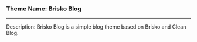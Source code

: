 ### Theme Name: Brisko Blog
-------------------------------------------------------------------
Description: 	Brisko Blog is a simple blog theme based on Brisko and Clean Blog.
